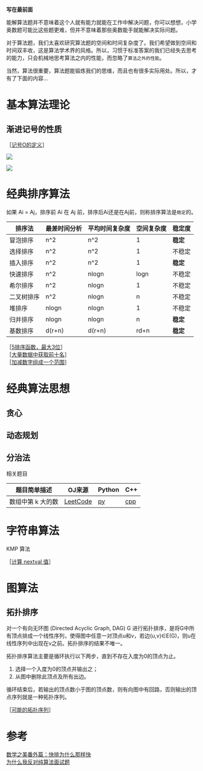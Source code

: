 **写在最前面**

能解算法题并不意味着这个人就有能力就能在工作中解决问题，你可以想想，小学奥数题可能比这些题更难，但并不意味着那些奥数能手就能解决实际问题。

对于算法题，我们太喜欢研究算法题的空间和时间复杂度了。我们希望做到空间和时间双丰收，这是算法学术界的风格。所以，习惯于标准答案的我们已经失去思考的能力，只会机械地思考算法之内的性能，而忽略了`算法之外的性能`。

当然，算法很重要，算法题能锻炼我们的思维，而且也有很多实际用处。所以，才有了下面的内容...

# 基本算法理论

## 渐进记号的性质

［[记号O的定义](http://www.nowcoder.com/questionTerminal/281cab90faae4597a1164e25ea42fd87)］

![][1]

![][2]

# 经典排序算法

如果 Ai = Aj，排序前 Ai 在 Aj 前，排序后Ai还是在Aj前，则称排序算法是`稳定`的。

|排序法    |最差时间分析   |平均时间复杂度|空间复杂度 |稳定度|
|---------|-------------|------------|---------|-----|
|冒泡排序  |n^2      |n^2     |1     |**稳定**  |
|选择排序	|n^2  	  |n^2     |1     |不稳定 |
|插入排序  |n^2      |n^2     |1     |**稳定**  |
|快速排序	|n^2      |nlogn   |logn  |不稳定|
|希尔排序  |n^2	    | nlogn  |1      |不稳定|
|二叉树排序|n^2 	     |nlogn   |n     |不稳定|
|堆排序	  |nlogn	  |nlogn   |1     |不稳定|
|归并排序  |nlogn    | nlogn  | n    | **稳定** |
|基数排序  |d(r+n)   |d(r+n)  |rd+n  | **稳定** |

［[5排序函数，最大3位](http://www.nowcoder.com/questionTerminal/7cd79ea790ca4fa1a06dbd93dcf58d7d)］  
［[大量数据中获取前十名](http://www.nowcoder.com/questionTerminal/2ff38817ad074579ae9e07d7d2143fc8)］  
［[加减数字组成一个范围](http://www.nowcoder.com/questionTerminal/1ed7b4017caf4e79ab0621089b4e3d0d)］

# 经典算法思想

## 贪心

## 动态规划

## 分治法


相关题目

| 题目简单描述 |  OJ来源  |  Python | C++ |
|---------|---------|----------|---------|
|数组中第 k 大的数 | [LeetCode](https://leetcode.com/problems/kth-largest-element-in-an-array/) | [py](https://github.com/xuelangZF/LeetCode/blob/master/DivideConquer/215_KthLargestElementArray.py) | [cpp](https://github.com/xuelangZF/LeetCode/blob/master/DivideConquer/215_KthLargestElementArray.cpp) |

# 字符串算法

KMP 算法

［[计算 nextval 值](http://www.nowcoder.com/questionTerminal/6bfed2073b48431ea5bfea01684e9ef1)］

# 图算法

## 拓扑排序

对一个有向无环图 (Directed Acyclic Graph, DAG) G 进行拓扑排序，是将G中所有顶点排成一个线性序列，使得图中任意一对顶点u和v，若边(u,v)∈E(G)，则u在线性序列中出现在v之前。拓扑排序的结果不唯一。
 
拓扑排序算法主要是循环执行以下两步，直到不存在入度为0的顶点为止。

1. 选择一个入度为0的顶点并输出之；
2. 从图中删除此顶点及所有出边。

循环结束后，若输出的顶点数小于图的顶点数，则有向图中有回路，否则输出的顶点序列就是一种拓扑序列。


［[可能的拓扑序列](http://www.nowcoder.com/questionTerminal/4d323088446d41f69a3868293d0575fe)］



# 参考

[数学之美番外篇：快排为什么那样快](http://mindhacks.cn/2008/06/13/why-is-quicksort-so-quick/)  
[为什么我反对纯算法面试题](http://coolshell.cn/articles/8138.html)  


[1]: http://7xrlu9.com1.z0.glb.clouddn.com/Algorithm_1.jpg
[2]: http://7xrlu9.com1.z0.glb.clouddn.com/Algorithm_2.jpg


